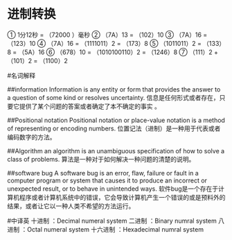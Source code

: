 # 进制转换
① 1分12秒 = （72000 ）毫秒
② （7A）13 = （102）10 
③ （7A）16 = （123）10 
④ （7A）16 = （1111011）2 = （173）8 
⑤ （1011011）2 = （133）8 = （5A）16 
⑥ （678）10 = （1010100110）2 = （1246）8 
⑦ （111）2 + （101）2 = （1100）2

#名词解释

##information
Information is any entity or form that provides the answer to a question of some kind or resolves uncertainty. 
信息是任何形式或者存在，只要它提供了某个问题的答案或者确定了本不确定的事实 。

##Positional notation
Positional notation or place-value notation is a method of representing or encoding numbers. 
位置记法（进制）是一种用于代表或者编码数字的方法。

##Algorithm
an algorithm  is an unambiguous specification of how to solve a class of problems.
算法是一种对于如何解决一种问题的清楚的说明。

##software bug
A software bug is an error, flaw, failure or fault in a computer program or system that causes it to produce an incorrect or unexpected result, or to behave in unintended ways.
软件bug是一个存在于计算机程序或者计算机系统中的错误，它会导致计算机产生一个错误的或是预料外的结果，或者让它以一种人类不希望的方法运行。

#中译英
十进制 ：Decimal numeral system
二进制 ：Binary numral system
八进制 ：Octal numeral system
十六进制 ：Hexadecimal numral system
